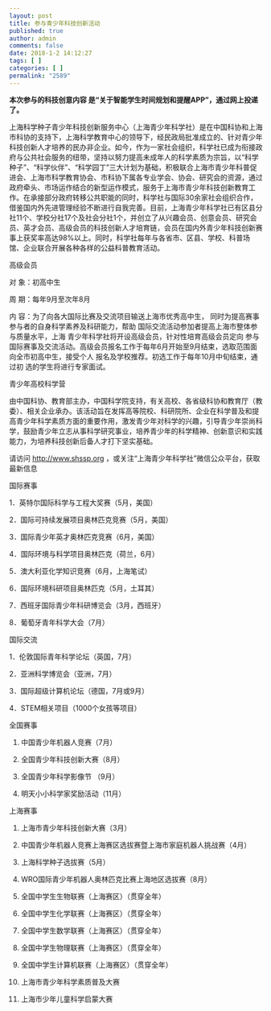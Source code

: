 ```yaml
---
layout: post
title: 参与青少年科技创新活动
published: true
author: admin
comments: false
date: 2018-1-2 14:12:27
tags: [ ]
categories: [ ]
permalink: "2589"
---
```


**本次参与的科技创意内容 是“关于智能学生时间规划和提醒APP”，通过网上投递了。**

上海科学种子青少年科技创新服务中心（上海青少年科学社）是在中国科协和上海市科协的支持下，上海科学教育中心的领导下，经民政局批准成立的、针对青少年科技创新人才培养的民办非企业。如今，作为一家社会组织，科学社已成为衔接政府与公共社会服务的纽带，坚持以努力提高未成年人的科学素质为宗旨，以“科学种子”、“科学伙伴”、“科学园丁”三大计划为基础，积极联合上海市青少年科普促进会、上海市科学教育协会、市科协下属各专业学会、协会、研究会的资源，通过政府牵头、市场运作结合的新型运作模式，服务于上海市青少年科技创新教育工作。在承接部分政府转移公共职能的同时，科学社与国际30余家社会组织合作，借鉴国内外先进管理经验不断进行自我完善。目前，上海青少年科学社已有区县分社11个、学校分社17个及社会分社1个，并创立了从兴趣会员、创意会员、研究会员、英才会员、高级会员的科技创新人才培育链，会员在国内外青少年科技创新赛事上获奖率高达98%以上。同时，科学社每年与各省市、区县、学校、科普场馆、企业联合开展各种各样的公益科普教育活动。

高级会员

对    象：初高中生

周    期：每年9月至次年8月

内    容：为了向各大国际比赛及交流项目输送上海市优秀高中生， 同时为提高赛事参与者的自身科学素养及科研能力，帮助 国际交流活动参加者提高上海市整体参与质量水平，上海 青少年科学社将开设高级会员，针对性培育高级会员定向 参与国际赛事及交流活动。高级会员报名工作于每年6月开始至9月结束，选取范围面向全市初高中生，接受个人 报名及学校推荐。初选工作于每年10月中旬结束，通过初 选的学生将进行专家面试。 

青少年高校科学营

由中国科协、教育部主办，中国科学院支持，有关高校、各省级科协和教育厅（教委）、相关企业承办。该活动旨在发挥高等院校、科研院所、企业在科学普及和提高青少年科学素质方面的重要作用，激发青少年对科学的兴趣，引导青少年崇尚科学，鼓励青少年立志从事科学研究事业，培养青少年的科学精神、创新意识和实践能力，为培养科技创新后备人才打下坚实基础。

 

请访问 http://www.shssp.org ，或关注“上海青少年科学社”微信公众平台，获取最新信息

 

国际赛事

1．英特尔国际科学与工程大奖赛（5月，美国）

2．国际可持续发展项目奥林匹克竞赛（5月，美国）

3．国际青少年英才奥林匹克竞赛（6月，美国）

4．国际环境与科学项目奥林匹克（荷兰，6月）

5．澳大利亚化学知识竞赛（6月，上海笔试）

6．国际环境科研项目奥林匹克（5月，土耳其）

7．西班牙国际青少年科研博览会（3月，西班牙）

8．葡萄牙青年科学大会（7月）




国际交流

1．伦敦国际青年科学论坛（英国，7月）

2．亚洲科学博览会（亚洲，7月）

3．国际超级计算机论坛（德国，7月或9月）

4．STEM相关项目（1000个女孩等项目）




全国赛事

1. 中国青少年机器人竞赛（7月）

2. 全国青少年科技创新大赛（8月）

3. 全国青少年科学影像节 （9月）

4. 明天小小科学家奖励活动（11月）

上海赛事

1. 上海市青少年科技创新大赛（3月）

2. 中国青少年机器人竞赛上海赛区选拔赛暨上海市家庭机器人挑战赛（4月）

3. 上海科学种子选拔赛（5月）

4. WRO国际青少年机器人奥林匹克比赛上海地区选拔赛（8月）

5. 全国中学生生物联赛（上海赛区）（贯穿全年）

6. 全国中学生化学联赛（上海赛区）（贯穿全年）

7. 全国中学生数学联赛（上海赛区）（贯穿全年）

8. 全国中学生物理联赛（上海赛区）（贯穿全年）

9. 全国中学生计算机联赛（上海赛区）（贯穿全年）

10. 上海市青少年科学素质普及大赛

11. 上海市少年儿童科学启蒙大赛

